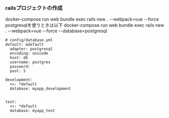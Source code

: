 ### railsプロジェクトの作成
docker-compose run web bundle exec rails new . --webpack=vue --force
postgresqlを使うときは以下
docker-compose run web bundle exec rails new . --webpack=vue --force --database=postgresql
```
# config/database.yml
default: &default
  adapter: postgresql
  encoding: unicode
  host: db
  username: postgres
  password:
  pool: 5

development:
  <<: *default
  database: myapp_development


test:
  <<: *default
  database: myapp_test
```

